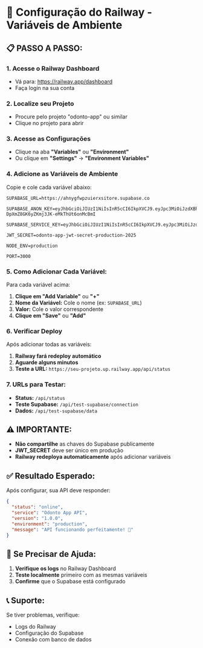 # 🚀 Configuração do Railway - Variáveis de Ambiente

## 📋 **PASSO A PASSO:**

### 1. Acesse o Railway Dashboard
- Vá para: https://railway.app/dashboard
- Faça login na sua conta

### 2. Localize seu Projeto
- Procure pelo projeto "odonto-app" ou similar
- Clique no projeto para abrir

### 3. Acesse as Configurações
- Clique na aba **"Variables"** ou **"Environment"**
- Ou clique em **"Settings"** → **"Environment Variables"**

### 4. Adicione as Variáveis de Ambiente

Copie e cole cada variável abaixo:

```
SUPABASE_URL=https://ahnygfwpzuierxsitore.supabase.co
```

```
SUPABASE_ANON_KEY=eyJhbGciOiJIUzI1NiIsInR5cCI6IkpXVCJ9.eyJpc3MiOiJzdXBhYmFzZSIsInJlZiI6ImFobnlnZndwenVpZXJ4c2l0b3JlIiwicm9sZSI6ImFub24iLCJpYXQiOjE3NTEzMzA1MzQsImV4cCI6MjA2NjkwNjUzNH0.X4nVjM2rz-DpXmZ8GK6yZKmj3JK-eMkThUt6onMcBmI
```

```
SUPABASE_SERVICE_KEY=eyJhbGciOiJIUzI1NiIsInR5cCI6IkpXVCJ9.eyJpc3MiOiJzdXBhYmFzZSIsInJlZiI6ImFobnlnZndwenVpZXJ4c2l0b3JlIiwicm9sZSI6InNlcnZpY2Vfcm9sZSIsImlhdCI6MTc1MTMzMDUzNCwiZXhwIjoyMDY2OTA2NTM0fQ.bL2PWsFomxBEGks0Skq6vMf2naTkocpOo5tdjKhPnUs
```

```
JWT_SECRET=odonto-app-jwt-secret-production-2025
```

```
NODE_ENV=production
```

```
PORT=3000
```

### 5. Como Adicionar Cada Variável:

Para cada variável acima:

1. **Clique em "Add Variable"** ou **"+"**
2. **Nome da Variável:** Cole o nome (ex: `SUPABASE_URL`)
3. **Valor:** Cole o valor correspondente
4. **Clique em "Save"** ou **"Add"**

### 6. Verificar Deploy

Após adicionar todas as variáveis:

1. **Railway fará redeploy automático**
2. **Aguarde alguns minutos**
3. **Teste a URL:** `https://seu-projeto.up.railway.app/api/status`

### 7. URLs para Testar:

- **Status:** `/api/status`
- **Teste Supabase:** `/api/test-supabase/connection`
- **Dados:** `/api/test-supabase/data`

## ⚠️ **IMPORTANTE:**

- **Não compartilhe** as chaves do Supabase publicamente
- **JWT_SECRET** deve ser único em produção
- **Railway redeploya automaticamente** após adicionar variáveis

## ✅ **Resultado Esperado:**

Após configurar, sua API deve responder:

```json
{
  "status": "online",
  "service": "Odonto App API",
  "version": "1.0.0",
  "environment": "production",
  "message": "API funcionando perfeitamente! 🦷"
}
```

## 🔧 **Se Precisar de Ajuda:**

1. **Verifique os logs** no Railway Dashboard
2. **Teste localmente** primeiro com as mesmas variáveis
3. **Confirme** que o Supabase está configurado

## 📞 **Suporte:**

Se tiver problemas, verifique:
- Logs do Railway
- Configuração do Supabase
- Conexão com banco de dados

